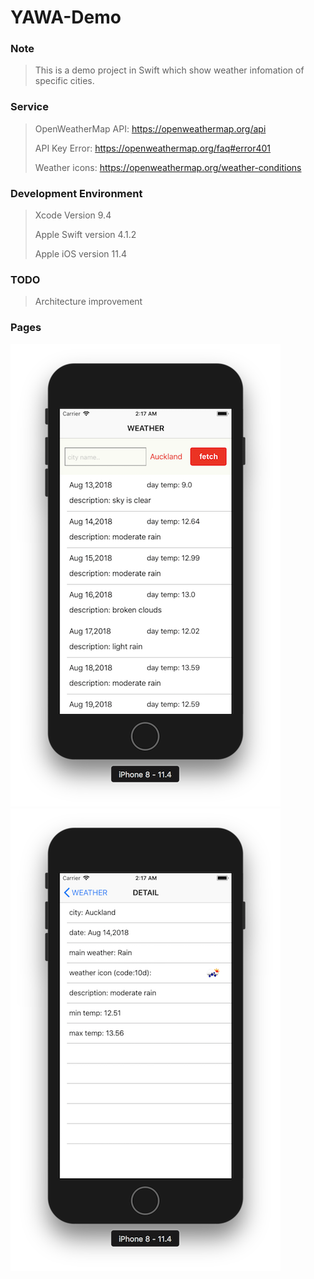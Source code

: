 # YAWA-Demo

### Note
> This is a demo project in Swift which show weather infomation of specific cities.

### Service
> OpenWeatherMap API: https://openweathermap.org/api
>
> API Key Error: https://openweathermap.org/faq#error401
>
> Weather icons: https://openweathermap.org/weather-conditions

### Development Environment
> Xcode Version 9.4
>
> Apple Swift version 4.1.2
>
> Apple iOS version  11.4

### TODO
> Architecture improvement

### Pages
![](pages/list-page.png)
![](pages/detail-page.png)


